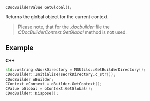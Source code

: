 `CDocBuilderValue GetGlobal();`

Returns the global object for the current context.

> Please note, that for the *.docbuilder* file the *CDocBuilderContext.GetGlobal* method is not used.

## Example

**C++**

```cpp
std::wstring sWorkDirectory = NSUtils::GetBuilderDirectory();
CDocBuilder::Initialize(sWorkDirectory.c_str());
CDocBuilder oBuilder;
CContext oContext = oBuilder.GetContext();
CValue oGlobal = oContext.GetGlobal();
CDocBuilder::Dispose();
```
